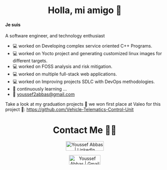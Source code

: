 <h1 align="center">Holla, mi amigo 💙</h1>

#### Je suis
A software engineer, and technology enthusiast
- 💻 worked on Developing complex service oriented C++ Programs.
- 💻 worked on Yocto project and generating customized linux images for different targets.
- 💻 worked on FOSS analysis and risk mitigation.
- 💻 worked on multiple full-stack web applications.
- 💻 worked on Improving projects SDLC with DevOps methodologies.
- 🌱 continuously learning ...
- 📨 youssef2abbas@gmail.com

Take a look at my graduation projects 👀 we won first place at Valeo for this project 🥇:
https://github.com/Vehicle-Telematics-Control-Unit

<h1 align="center"> Contact Me 🙋‍♂️ </h1>

<div align="center">
  <a href="https://www.linkedin.com/in/youssef-abbas-habib-8135b61b5/" target="_blank"> <img alt="Youssef Abbas | LinkedIn" width="120px"  height="30px" src="https://img.shields.io/badge/LinkedIn-0077B5?style=for-the-badge&logo=linkedin&logoColor=white" />

  <a href="mailto:youssef2abbas@gmail.com" target="_blank"> <img alt="Youssef Abbas | Gmail" width="100px"  height="30px" src="https://img.shields.io/badge/Gmail-D14836?style=for-the-badge&logo=gmail&logoColor=white" />
 </div>
